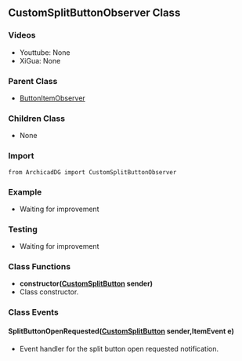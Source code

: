 ## CustomSplitButtonObserver Class

### Videos
* Youttube: None
* XiGua: None

### Parent Class
* [ButtonItemObserver](ArchicadDG_ButtonItem_Observer.md)

### Children Class
* None

### Import
```
from ArchicadDG import CustomSplitButtonObserver
``` 

### Example
* Waiting for improvement

### Testing
* Waiting for improvement

### Class Functions

* **constructor([CustomSplitButton](ArchicadDG_CustomSplitButton.md) sender)**
* Class constructor.

### Class Events

#### SplitButtonOpenRequested([CustomSplitButton](ArchicadDG_CustomSplitButton.md) sender,ItemEvent e)
* Event handler for the split button open requested notification.